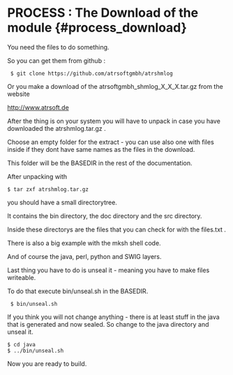 PROCESS : The Download of the module  {#process_download}
==========================

You need the files to do something.

So you can get them from github :

     $ git clone https://github.com/atrsoftgmbh/atrshmlog

Or you make a download of the atrsoftgmbh_shmlog_X_X_X.tar.gz 
from the website

<http://www.atrsoft.de>


After the thing is on your system you will have to unpack in
case you have downloaded the atrshmlog.tar.gz .

Choose an empty folder for the extract - you can use also
one with files inside if they dont have same names as the
files in the download.

This folder will be the BASEDIR in the rest of the documentation.

After unpacking with

    $ tar zxf atrshmlog.tar.gz

you should have a small directorytree.

It contains the bin directory, the doc directory and the src directory.

Inside these directorys are the files that you can check for with the
files.txt .

There is also a big example with the mksh shell code.

And of course the java, perl, python and SWIG layers.

Last thing you have to do is unseal it - meaning you have to make files writeable.

To do that execute bin/unseal.sh in the BASEDIR.

     $ bin/unseal.sh

If you think you will not change anything - there is at least stuff in the
java that is generated and now sealed. So change to the java directory
and unseal it.

    $ cd java
    $ ../bin/unseal.sh

Now you are ready to build.


